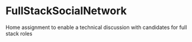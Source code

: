 # FullStackSocialNetwork
Home assignment to enable a technical discussion with candidates for full stack roles
